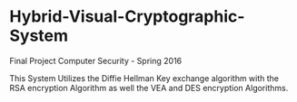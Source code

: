 # Hybrid-Visual-Cryptographic-System
Final Project  Computer Security - Spring 2016

This System Utilizes the Diffie Hellman Key exchange algorithm with the RSA encryption Algorithm as well the VEA and DES encryption Algorithms.
